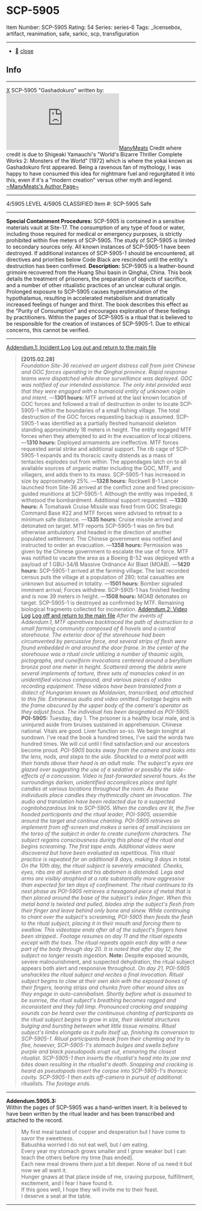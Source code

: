 # SCP-5905
Item Number: SCP-5905
Rating: 54
Series: series-6
Tags: _licensebox, artifact, reanimation, safe, sarkic, scp, transfiguration

---

  * [](javascript:;)
[close](javascript:;)
## Info
* * *
[X](javascript:;)
SCP-5905 "Gashadokuro" written by: [![ManyMeats](https://www.wikidot.com/avatar.php?userid=2104082&amp;size=small&amp;timestamp=1725332686)](http://www.wikidot.com/user:info/manymeats)[ManyMeats](http://www.wikidot.com/user:info/manymeats)
Credit where credit is due to Shigeaki Yamauchi's "World's Bizarre Thriller Complete Works 2: Monsters of the World" (1972) which is where the yokai known as Gashadokuro first appeared. Being a ravenous fan of mythology, I was happy to have consumed this idea for nightmare fuel and regurgitated it into this, even if it's a "modern creation" versus other myth and legend.
[~ManyMeats's Author Page~](http://www.scp-wiki.net/manymeats)
* * *

4/5905 LEVEL 4/5905
CLASSIFIED
Item #: SCP-5905
Safe
* * *
**Special Containment Procedures:** SCP-5905 is contained in a sensitive materials vault at Site-17. The consumption of any type of food or water, including those required for medical or emergency purposes, is strictly prohibited within five meters of SCP-5905. The study of SCP-5905 is limited to secondary sources only.
All known instances of SCP-5905-1 have been destroyed. If additional instances of SCP-5905-1 should be encountered, all directives and priorities below Code Black are rescinded until the entity's destruction has been confirmed.
**Description:** SCP-5905 is a leather-bound grimoire recovered from the Huang Shui basin in Qinghai, China. This book details the treatment of prisoners, the preparation of objects of sacrifice, and a number of other ritualistic practices of an unclear cultural origin. Prolonged exposure to SCP-5905 causes hyperstimulation of the hypothalamus, resulting in accelerated metabolism and dramatically increased feelings of hunger and thirst. The book describes this effect as the "Purity of Consumption" and encourages exploration of these feelings by practitioners.
Within the pages of SCP-5905 is a ritual that is believed to be responsible for the creation of instances of SCP-5905-1. Due to ethical concerns, this cannot be verified.
* * *
[Addendum.1: Incident Log](javascript:;)
[Log out and return to the main file](javascript:;)
> **[2015.02.28]**  
>  _Foundation Site-36 received an urgent distress call from joint Chinese and GOC forces operating in the Qinghai province. Rapid response teams were dispatched while drone surveillance was deployed. GOC was notified of our intended assistance. The only intel provided was that they were engaged with a humanoid entity of unknown origin and intent._
> —**1301 hours:** MTF arrived at the last known location of GOC forces and followed a trail of destruction in order to locate SCP-5905-1 within the boundaries of a small fishing village. The total destruction of the GOC forces requesting backup is assumed. SCP-5905-1 was identified as a partially fleshed humanoid skeleton standing approximately 18 meters in height. The entity engaged MTF forces when they attempted to aid in the evacuation of local citizens.
> —**1310 hours:** Deployed armaments are ineffective. MTF forces requested aerial strike and additional support. The rib cage of SCP-5905-1 expands and its thoracic cavity distends as a mass of tentacles explodes out from within. The appendages latch on to all available sources of organic matter including the GOC, MTF, and villagers, and adds them to its mass. SCP-5905-1 has increased in size by approximately 25%.
> —**1328 hours:** Rockwell B-1 Lancer launched from Site-36 arrived at the conflict zone and fired precision-guided munitions at SCP-5905-1. Although the entity was impeded, it withstood the bombardment. Additional support requested.
> —**1330 hours:** A Tomahawk Cruise Missile was fired from GOC Strategic Command Base #22 and MTF forces were advised to retreat to a minimum safe distance.
> —**1335 hours:** Cruise missile arrived and detonated on target. MTF reports SCP-5905-1 was on fire but otherwise ambulatory and headed in the direction of another populated settlement. The Chinese government was notified and instructed to order an evacuation.
> —**1358 hours:** Permission was given by the Chinese government to escalate the use of force. MTF was notified to vacate the area as a Boeing B-52 was deployed with a payload of 1 GBU-34/B Massive Ordnance Air Blast (MOAB).
> —**1420 hours:** SCP-5905-1 arrived at the farming village. The last recorded census puts the village at a population of 280; total casualties are unknown but assumed in totality.
> —**1501 hours:** Bomber signaled imminent arrival; Forces withdrew. SCP-5905-1 has finished feeding and is now 39 meters in height.
> —**1508 hours:** MOAB detonates on target. SCP-5905-1 is destroyed as confirmed by MTF. Remaining biological fragments collected for incineration.
[Addendum.2: Video Log](javascript:;)
[Log off and return to the main file](javascript:;)
_After the events of Addendum.1, MTF operatives backtraced the path of destruction to a small farming community composed of 6 hovels and a central storehouse. The exterior door of the storehouse had been circumvented by percussive force, and several strips of flesh were found embedded in and around the door frame._
_In the center of the storehouse was a ritual circle utilizing a number of thaumic sigils, pictographs, and cuneiform invocations centered around a beryllium bronze post one meter in height. Scattered among the debris were several implements of torture, three sets of manacles caked in an unidentified viscous compound, and various pieces of video recording equipment. These videos have been translated from a dialect of Hungarian known as Moldavian, transcribed, and attached to this file. Extraneous audio and video omitted._
_Footage begins with the frame obscured by the upper body of the camera's operator as they adjust focus. The individual has been designated as POI-5905._
> **POI-5905:** Tuesday, day 1. The prisoner is a healthy local male, and is uninjured aside from bruises sustained in apprehension. Chinese national. Vitals are good. Liver function so-so. We begin tonight at sundown. I've read the book a hundred times, I've said the words two hundred times. We will cut until I find satisfaction and our ancestors become proud.
_POI-5905 backs away from the camera and looks into the lens, nods, and steps to the side. Shackled to a metal post with their hands above their head is an adult male. The subject's eyes are glazed over suggesting the use of a sedative or possibly the side-effects of a concussion._
_Video is fast-forwarded several hours. As the surroundings darken, unidentified accomplices place and light candles at various locations throughout the room. As these individuals place candles they rhythmically chant an invocation. The audio and translation have been redacted due to a suspected cognitohazardous link to SCP-5905. When the candles are lit, the five hooded participants and the ritual leader, POI-5905, assemble around the target and continue chanting. POI-5905 retrieves an implement from off-screen and makes a series of small incisions on the torso of the subject in order to create cuneiform characters. The subject regains consciousness during this phase of the ritual and begins screaming. The first tape ends._
_Additional videos were discovered but have been evaluated as repetitious. This ritual practice is repeated for an additional 8 days, making 9 days in total._
_On the 10th day, the ritual subject is severely emaciated. Cheeks, eyes, ribs are all sunken and his abdomen is distended. Legs and arms are visibly atrophied at a rate substantially more aggressive than expected for ten days of confinement. The ritual continues to its next phase as POI-5905 retrieves a hexagonal piece of metal that is then placed around the base of the subject's index finger. When this metal band is twisted and pulled, blades strip the subject's flesh from their finger and leave behind only bone and sinew. While continuing to chant over the subject's screaming, POI-5905 then feeds the flesh to the ritual subject, placing it in their mouth and forcing them to swallow. This videotape ends after all of the subject's fingers have been stripped.._
_Footage resumes on day 11 and the ritual repeats except with the toes. The ritual repeats again each day with a new part of the body through day 20. It is noted that after day 12, the subject no longer resists ingestion._
> **Note:** Despite exposed wounds, severe malnourishment, and suspected dehydration, the ritual subject appears both alert and responsive throughout.
_On day 21, POI-5905 unshackles the ritual subject and recites a final invocation. Ritual subject begins to claw at their own skin with the exposed bones of their fingers, tearing strips and chunks from other wound sites as they engage in auto-cannibalism._
_Shortly before what is assumed to be sunrise, the ritual subject's breathing becomes ragged and inconsistent and they fall limp. Pronounced cracking and snapping sounds can be heard over the continuous chanting of participants as the ritual subject begins to grow in size, their skeletal structures bulging and bursting between what little tissue remains. Ritual subject's limbs elongate as it pulls itself up, finishing its conversion to SCP-5905-1._
_Ritual participants break from their chanting and try to flee, however, SCP-5905-1's stomach bulges and swells before purple and black pseudopods erupt out, ensnaring the closest ritualist. SCP-5905-1 then inserts the ritualist's head into its jaw and bites down resulting in the ritualist's death. Snapping and cracking is heard as pseudopods insert the corpse into SCP-5905-1's thoracic cavity. SCP-5905-1 then exits off-camera in pursuit of additional ritualists. The footage ends._
* * *
**Addendum.5905.3:**  
Within the pages of SCP-5905 was a hand-written insert. It is believed to have been written by the ritual leader and has been transcribed and attached to the record.
> My first meal tasted of copper and desperation but I have come to savor the sweetness.  
>  Babushka worried I do not eat well, but _I am_ eating.  
>  Every year my stomach grows smaller and I grow weaker but I can teach the others before my time [has ended].  
>  Each new meal drowns them just a bit deeper. None of us need it but now we all want it.  
>  Hunger gnaws at that place inside of me, craving purpose, fulfillment, excitement, and I fear I have found it.  
>  If this goes well, I hope they will invite me to their feast.  
>  I deserve a seat at the table.
* * *